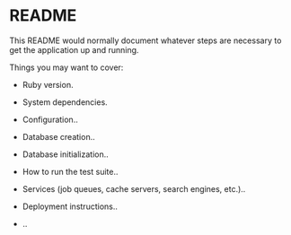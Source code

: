 # README

This README would normally document whatever steps are necessary to get the
application up and running.

Things you may want to cover:

* Ruby version.

* System dependencies.

* Configuration..

* Database creation..

* Database initialization..

* How to run the test suite..

* Services (job queues, cache servers, search engines, etc.)..

* Deployment instructions..

* ..

